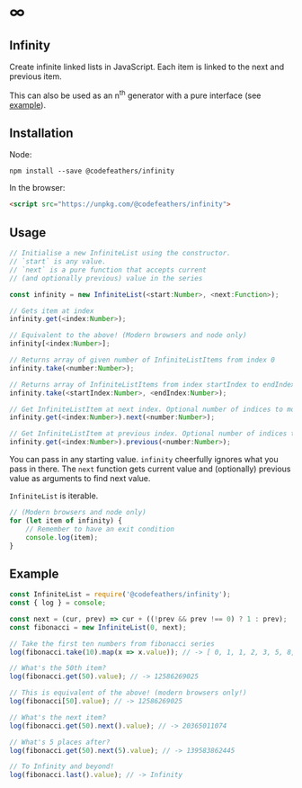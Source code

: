 # ∞

## Infinity

Create infinite linked lists in JavaScript. Each item is linked to the next and previous item.

This can also be used as an n<sup>th</sup> generator with a pure interface (see [example](#example)).

## Installation

Node:

```shell
npm install --save @codefeathers/infinity
```

In the browser:

```HTML
<script src="https://unpkg.com/@codefeathers/infinity">
```

## Usage

```JavaScript
// Initialise a new InfiniteList using the constructor.
// `start` is any value.
// `next` is a pure function that accepts current
// (and optionally previous) value in the series

const infinity = new InfiniteList(<start:Number>, <next:Function>);

// Gets item at index
infinity.get(<index:Number>);

// Equivalent to the above! (Modern browsers and node only)
infinity[<index:Number>];

// Returns array of given number of InfiniteListItems from index 0
infinity.take(<number:Number>);

// Returns array of InfiniteListItems from index startIndex to endIndex
infinity.take(<startIndex:Number>, <endIndex:Number>);

// Get InfiniteListItem at next index. Optional number of indices to move ahead
infinity.get(<index:Number>).next(<number:Number>);

// Get InfiniteListItem at previous index. Optional number of indices to move backward
infinity.get(<index:Number>).previous(<number:Number>);
```

You can pass in any starting value. `infinity` cheerfully ignores what you pass in there. The `next` function gets current value and (optionally) previous value as arguments to find next value.

`InfiniteList` is iterable.

```JavaScript
// (Modern browsers and node only)
for (let item of infinity) {
	// Remember to have an exit condition
	console.log(item);
}
```

## Example

```JavaScript
const InfiniteList = require('@codefeathers/infinity');
const { log } = console;

const next = (cur, prev) => cur + ((!prev && prev !== 0) ? 1 : prev);
const fibonacci = new InfiniteList(0, next);

// Take the first ten numbers from fibonacci series
log(fibonacci.take(10).map(x => x.value)); // -> [ 0, 1, 1, 2, 3, 5, 8, 13, 21, 34 ]

// What's the 50th item?
log(fibonacci.get(50).value); // -> 12586269025

// This is equivalent of the above! (modern browsers only!)
log(fibonacci[50].value); // -> 12586269025

// What's the next item?
log(fibonacci.get(50).next().value); // -> 20365011074

// What's 5 places after?
log(fibonacci.get(50).next(5).value); // -> 139583862445

// To Infinity and beyond!
log(fibonacci.last().value); // -> Infinity
```
